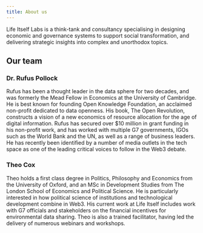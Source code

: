 ```yaml
---
title: About us
---
```


Life Itself Labs is a think-tank and consultancy specialising in designing economic and governance systems to support social transformation, and delivering strategic insights into complex and unorthodox topics. 

## Our team

<Avatar image= "/img/Rufus-Pollock.png" />

### Dr. Rufus Pollock

Rufus has been a thought leader in the data sphere for two decades, and was formerly the Mead Fellow in Economics at the University of Cambridge. He is best known for founding Open Knowledge Foundation, an acclaimed non-profit dedicated to data openness. His book, The Open Revolution, constructs a vision of a new economics of resource allocation for the age of digital information. Rufus has secured over $10 million in grant funding in his non-profit work, and has worked with multiple G7 governments, IGOs such as the World Bank and the UN, as well as a range of business leaders. He has recently been identified by a number of media outlets in the tech space as one of the leading critical voices to follow in the Web3 debate.

<Avatar image= "/img/Theo.jpeg" />

### Theo Cox

Theo holds a first class degree in Politics, Philosophy and Economics from the University of Oxford, and an MSc in Development Studies from The London School of Economics and Political Science. He is particularly interested in how political science of institutions and technological development combine in Web3. His current work at Life Itself includes work with G7 officials and stakeholders on the financial incentives for environmental data sharing. Theo is also a trained facilitator, having led the delivery of numerous webinars and workshops.